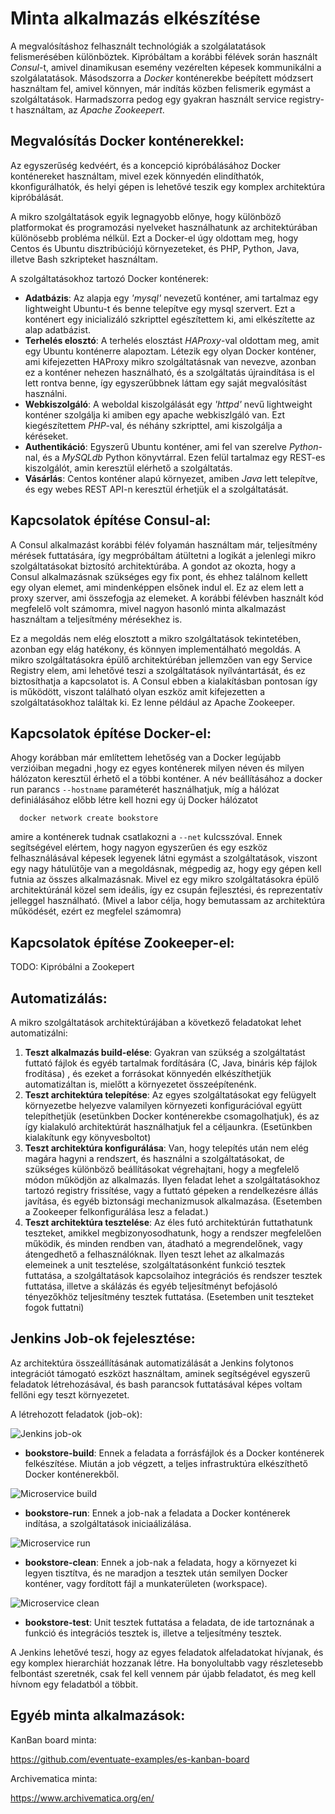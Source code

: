 Minta alkalmazás elkészítése
============================

A megvalósításhoz felhasznált technológiák a szolgálatatások felismerésében
különböztek. Kipróbáltam a korábbi félévek során használt *Consul*-t, amivel
dinamikusan esemény vezérelten képesek kommunikálni a szolgálatatások.
Másodszorra a *Docker* konténerekbe beépített módzsert használtam fel, amivel
könnyen, már indítás közben felismerik egymást a szolgáltatások.
Harmadszorra pedog egy gyakran használt service registry-t használtam, az
*Apache Zookeepert*.

Megvalósítás Docker konténerekkel:
----------------------------------

Az egyszerűség kedvéért, és a koncepció kipróbálásához Docker konténereket
használtam, mivel ezek könnyedén elindíthatók, kkonfigurálhatók, és helyi gépen
is lehetővé teszik egy komplex architektúra kipróbálását.

A mikro szolgáltatások egyik legnagyobb előnye, hogy különböző platformokat és
programozási nyelveket használhatunk az architektúrában különösebb probléma
nélkül. Ezt a Docker-el úgy oldottam meg, hogy Centos és Ubuntu disztribúciójú
környezeteket, és PHP, Python, Java, illetve Bash szkripteket használtam.

A szolgáltatásokhoz tartozó Docker konténerek:

* **Adatbázis**: Az alapja egy *'mysql'* nevezetű konténer, ami tartalmaz egy
  lightweight Ubuntu-t és benne telepítve egy mysql szervert. Ezt a konténert
  egy inicializáló szkripttel egészítettem ki, ami elkészítette az alap
  adatbázist.
* **Terhelés elosztó**: A terhelés elosztást *HAProxy*-val oldottam meg, amit egy
  Ubuntu konténerre alapoztam. Létezik egy olyan Docker konténer, ami
  kifejezetten HAProxy mikro szolgáltatásnak van nevezve, azonban ez a konténer
  nehezen használható, és a szolgáltatás újraindítása is el lett rontva benne,
  így egyszerűbbnek láttam egy saját megvalósítást használni.
* **Webkiszolgáló**: A weboldal kiszolgálását egy *'httpd'* nevű lightweight konténer
  szolgálja ki amiben egy apache webkiszlgáló van. Ezt kiegészítettem *PHP*-val,
  és néhány szkripttel, ami kiszolgálja a kéréseket.
* **Authentikáció**: Egyszerű Ubuntu konténer, ami fel van szerelve *Python*-nal, és
  a *MySQLdb* Python könyvtárral. Ezen felül tartalmaz egy REST-es kiszolgálót,
  amin keresztül elérhető a szolgáltatás.
* **Vásárlás**: Centos konténer alapú környezet, amiben *Java* lett telepítve, és egy
  webes REST API-n keresztül érhetjük el a szolgáltatását.

Kapcsolatok építése Consul-al:
-----------------------------

A Consul alkalmazást korábbi félév folyamán használtam már, teljesítmény mérések
futtatására, így megpróbáltam átültetni a logikát a jelenlegi mikro
szolgáltatásokat biztosító architektúrába.
A gondot az okozta, hogy a Consul alkalmazásnak szükséges egy fix pont, és ehhez
találnom kellett egy olyan elemet, ami mindenképpen elsőnek indul el.
Ez az elem lett a proxy szerver, ami összefogja az elemeket. A korábbi félévben
használt kód megfelelő volt számomra, mivel nagyon hasonló minta alkalmazást
használtam a teljesítmény mérésekhez is.

Ez a megoldás nem elég elosztott a mikro szolgáltatások tekintetében, azonban
egy elág hatékony, és könnyen implementálható megoldás. A mikro szolgáltatásokra
épülő architektúréban jellemzően van egy Service Registry elem, ami lehetővé
teszi a szolgáltatások nyílvántartását, és ez biztosíthatja a kapcsolatot is.
A Consul ebben a kialakításban pontosan így is működött, viszont található olyan
eszköz amit kifejezetten a szolgáltatásokhoz találtak ki. Ez lenne például az
Apache Zookeeper.

Kapcsolatok építése Docker-el:
-----------------------------

Ahogy korábban már említettem lehetőség van a Docker legújabb verzióiban megadni
,hogy ez egyes konténerek milyen néven és milyen hálózaton keresztül érhető el
a többi konténer. A név beállításához a docker run parancs `--hostname`
paraméterét használhatjuk, míg a hálózat definiálásához előbb létre kell hozni
egy új Docker hálózatot
```{docker}
  docker network create bookstore
```
amire a konténerek tudnak csatlakozni a `--net` kulcsszóval. Ennek segítségével
elértem, hogy nagyon egyszerűen és egy eszköz felhasználásával képesek legyenek
látni egymást a szolgáltatások, viszont egy nagy hátulütője van a megoldásnak,
mégpedig az, hogy egy gépen kell futnia az összes alkalmazásnak. Mivel ez egy
mikro szolgáltatásokra épülő architektúránál közel sem ideális, így ez csupán
fejlesztési, és reprezentatív jelleggel használható. (Mivel a labor célja, hogy
bemutassam az architektúra működését, ezért ez megfelel számomra)

Kapcsolatok építése Zookeeper-el:
---------------------------------

TODO: Kipróbálni a Zookepert

Automatizálás:
--------------

A mikro szolgáltatások architektúrájában a következő feladatokat lehet
automatizálni:

1. **Teszt alkalmazás build-elése**: Gyakran van szükség a szolgáltatást futtató
   fájlok és egyéb tartalmak fordítására (C, Java, bináris kép fájlok frodítása)
   , és ezeket a forrásokat könnyedén elkészíthetjük automatizáltan is, mielőtt
   a környezetet összeépítenénk.
2. **Teszt architektúra telepítése**: Az egyes szolgáltatásokat egy felügyelt
   környezetbe helyezve valamilyen környezeti konfigurációval együtt
   telepíthetjük (esetünkben Docker konténerekbe csomagolhatjuk), és az így
   kialakuló architektúrát használhatjuk fel a céljaunkra. (Esetünkben
   kialakítunk egy könyvesboltot)
3. **Teszt architektúra konfigurálása**: Van, hogy telepítés után nem elég magára
   hagyni a rendszert, és használni a szolgáltatásokat, de szükséges különböző
   beállításokat végrehajtani, hogy a megfelelő módon működjön az alkalmazás.
   Ilyen feladat lehet a szolgáltatásokhoz tartozó registry frissítése, vagy
   a futtató gépeken a rendelkezésre állás javítása, és egyéb biztonsági
   mechanizmusok alkalmazása. (Esetemben a Zookeeper felkonfigurálása lesz
   a feladat.)
4. **Teszt architektúra tesztelése**: Az éles futó architektúrán futtathatunk
   teszteket, amikkel megbizonyosodhatunk, hogy a rendszer megfelelően működik,
   és minden rendben van, átadható a megrendelőnek, vagy átengedhető a
   felhasználóknak. Ilyen teszt lehet az alkalmazás elemeinek a unit tesztelése,
   szolgáltatásonként funkció tesztek futtatása, a szolgáltatások kapcsolaihoz
   integrációs és rendszer tesztek futtatása, illetve a skálázás és egyéb
   teljesítményt befojásoló tényezőkhöz teljesítmény tesztek futtatása.
   (Esetemben unit teszteket fogok futtatni)

Jenkins Job-ok fejelesztése:
----------------------------

Az architektúra összeállításának automatizálását a Jenkins folytonos integrációt
támogató eszközt használtam, aminek segítségével egyszerű feladatok
létrehozásával, és bash parancsok futtatásával képes voltam fellőni egy teszt
környezetet.

A létrehozott feladatok (job-ok):

![Jenkins job-ok](img/jenkins-jobs.png)

* **bookstore-build**: Ennek a feladata a forrásfájlok és a Docker konténerek
  felkészítése. Miután a job végzett, a teljes infrastruktúra elkészíthető
  Docker konténerekből.

![Microservice build](img/jenkins-build.png)

* **bookstore-run**: Ennek a job-nak a feladata a Docker konténerek indítása,
  a szolgáltatások iniciaálizálása.

![Microservice run](img/jenkins-run.png)

* **bookstore-clean**: Ennek a job-nak a feladata, hogy a környezet ki legyen
  tisztítva, és ne maradjon a tesztek után semilyen Docker konténer, vagy
  fordított fájl a munkaterületen (workspace).

![Microservice clean](img/jenkins-clean.png)

* **bookstore-test**: Unit tesztek futtatása a feladata, de ide tartoznának a
  funkció és integrációs tesztek is, illetve a teljesítmény tesztek.

A Jenkins lehetővé teszi, hogy az egyes feladatok alfeladatokat hívjanak, és egy
komplex hierarchiát hozzanak létre. Ha bonyolultabb vagy részletesebb felbontást
szeretnék, csak fel kell vennem pár újabb feladatot, és meg kell hívnom egy
feladatból a többit.

Egyéb minta alkalmazások:
------------------------

KanBan board minta:

https://github.com/eventuate-examples/es-kanban-board

Archivematica minta:

https://www.archivematica.org/en/
